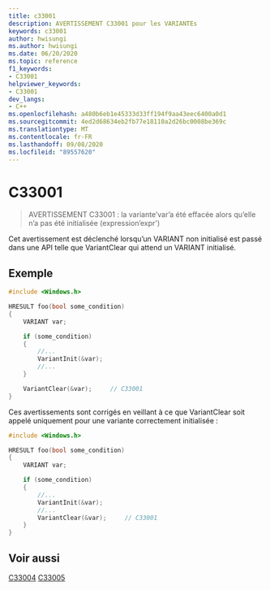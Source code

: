 ```yaml
---
title: c33001
description: AVERTISSEMENT C33001 pour les VARIANTEs
keywords: c33001
author: hwisungi
ms.author: hwisungi
ms.date: 06/20/2020
ms.topic: reference
f1_keywords:
- C33001
helpviewer_keywords:
- C33001
dev_langs:
- C++
ms.openlocfilehash: a480b6eb1e45333d33ff194f9aa43eec6400a0d1
ms.sourcegitcommit: 4ed2d68634eb2fb77e18110a2d26bc0008be369c
ms.translationtype: MT
ms.contentlocale: fr-FR
ms.lasthandoff: 09/08/2020
ms.locfileid: "89557620"
---
```

# <a name="c33001"></a>C33001

> AVERTISSEMENT C33001 : la variante’var’a été effacée alors qu’elle n’a pas été initialisée (expression’expr')

Cet avertissement est déclenché lorsqu’un VARIANT non initialisé est passé dans une API telle que VariantClear qui attend un VARIANT initialisé.

## <a name="example"></a>Exemple

```cpp
#include <Windows.h>

HRESULT foo(bool some_condition)
{
    VARIANT var;

    if (some_condition)
    {
        //...
        VariantInit(&var);
        //...
    }

    VariantClear(&var);     // C33001
}
```

Ces avertissements sont corrigés en veillant à ce que VariantClear soit appelé uniquement pour une variante correctement initialisée :
```cpp
#include <Windows.h>

HRESULT foo(bool some_condition)
{
    VARIANT var;

    if (some_condition)
    {
        //...
        VariantInit(&var);
        //...
        VariantClear(&var);     // C33001
    }
}
```
## <a name="see-also"></a>Voir aussi

[C33004](/cpp/code-quality/c33004) 
 [C33005](/cpp/code-quality/c33005)
